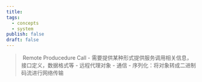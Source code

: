 ```yaml
---
title: 
tags:
  - concepts
  - system
publish: false
draft: false
---
```


>  Remote Producedure Call - 需要提供某种形式提供服务调用相关信息，接口定义，数据格式等 - 远程代理对象 - 通信 - 序列化：将对象转成二进制码流进行网络传输


